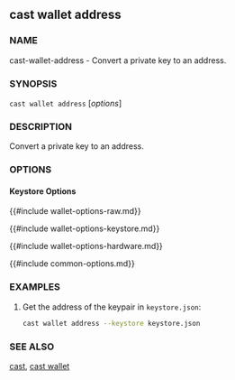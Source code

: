 ## cast wallet address

### NAME

cast-wallet-address - Convert a private key to an address.

### SYNOPSIS

``cast wallet address`` [*options*]

### DESCRIPTION

Convert a private key to an address.

### OPTIONS

#### Keystore Options

{{#include wallet-options-raw.md}}

{{#include wallet-options-keystore.md}}

{{#include wallet-options-hardware.md}}

{{#include common-options.md}}

### EXAMPLES

1. Get the address of the keypair in `keystore.json`:
    ```sh
    cast wallet address --keystore keystore.json
    ```

### SEE ALSO

[cast](./cast.md), [cast wallet](./cast-wallet.md)
